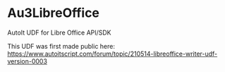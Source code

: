 # Au3LibreOffice
AutoIt UDF for Libre Office API/SDK

This UDF was first made public here:
https://www.autoitscript.com/forum/topic/210514-libreoffice-writer-udf-version-0003

